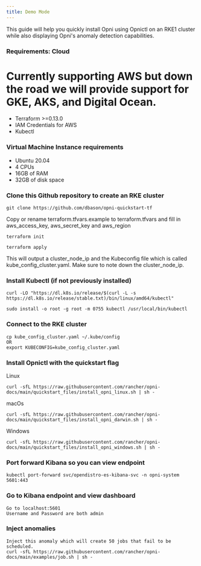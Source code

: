 ```yaml
---
title: Demo Mode
---
```


This guide will help you quickly install Opni using Opnictl on an RKE1 cluster while also displaying Opni's anomaly detection capabilities.

### Requirements: Cloud
# Currently supporting AWS but down the road we will provide support for GKE, AKS, and Digital Ocean.
- Terraform >=0.13.0
- IAM Credentials for AWS
- Kubectl 

### Virtual Machine Instance requirements
- Ubuntu 20.04
- 4 CPUs
- 16GB of RAM
- 32GB of disk space

### Clone this Github repository to create an RKE cluster
```
git clone https://github.com/dbason/opni-quickstart-tf
```
Copy or rename terraform.tfvars.example to terraform.tfvars and fill in aws_access_key, aws_secret_key and aws_region
```
terraform init
```
```
terraform apply
```

This will output a cluster_node_ip and the Kubeconfig file which is called kube_config_cluster.yaml. Make sure to note down the cluster_node_ip.

### Install Kubectl (if not previously installed)
```
curl -LO "https://dl.k8s.io/release/$(curl -L -s https://dl.k8s.io/release/stable.txt)/bin/linux/amd64/kubectl"

sudo install -o root -g root -m 0755 kubectl /usr/local/bin/kubectl
```

### Connect to the RKE cluster
```
cp kube_config_cluster.yaml ~/.kube/config
OR
export KUBECONFIG=kube_config_cluster.yaml
```

### Install Opnictl with the quickstart flag
Linux
```
curl -sfL https://raw.githubusercontent.com/rancher/opni-docs/main/quickstart_files/install_opni_linux.sh | sh -
```
macOs
```
curl -sfL https://raw.githubusercontent.com/rancher/opni-docs/main/quickstart_files/install_opni_darwin.sh | sh -
```
Windows
```
curl -sfL https://raw.githubusercontent.com/rancher/opni-docs/main/quickstart_files/install_opni_windows.sh | sh -
```


### Port forward Kibana so you can view endpoint
```
kubectl port-forward svc/opendistro-es-kibana-svc -n opni-system 5601:443
```

### Go to Kibana endpoint and view dashboard
```
Go to localhost:5601
Username and Password are both admin
```

### Inject anomalies
```
Inject this anomaly which will create 50 jobs that fail to be scheduled.
curl -sfL https://raw.githubusercontent.com/rancher/opni-docs/main/examples/job.sh | sh -
```